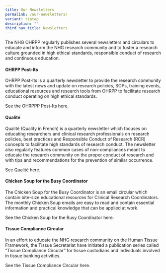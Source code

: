 ```yaml
---
title: Our Newsletters
permalink: /our-newsletters/
variant: tiptap
description: ""
third_nav_title: Newsletters
---
```

<p>The NHG OHRPP regularly publishes several newsletters and circulars to
educate and inform the NHG research community and to foster a research
culture grounded in high ethical standards, responsible conduct of research
and continuous education.</p>
<p></p>
<h4><strong>OHRPP Post-Its</strong></h4>
<p>OHRPP Post-Its is a quarterly newsletter to provide the research community
with the latest news and update on research policies, SOPs, training events,
educational resources and research tools from OHRPP to facilitate research
conduct operating on high ethical standards.</p>
<p>See the OHRPPP Post-Its here.</p>
<p></p>
<h4><strong>Qualité</strong></h4>
<p>Qualité (Quality in French) is a quarterly newsletter which focuses on
educating researchers and clinical research professionals on research policies,
best practices and Responsible Conduct of Research (RCR) concepts to facilitate
high standards of research conduct. The newsletter also regularly features
common cases of non-compliances meant to educate the research community
on the proper conduct of research and with tips and recommendations for
the prevention of similar occurrence.</p>
<p>See Qualité here.</p>
<p></p>
<h4><strong>Chicken Soup for the Busy Coordinator</strong></h4>
<p>The Chicken Soup for the Busy Coordinator is an email circular which contain
bite-size educational resources for Clinical Research Coordinators. The
monthly Chicken Soup emails are easy to read and contain essential information
and practical knowledge that can be applied at work.</p>
<p>See the Chicken Soup for the Busy Coordinator here.</p>
<p></p>
<h4><strong>Tissue Compliance Circular</strong></h4>
<p>In an effort to educate the NHG research community on the Human Tissue
Framework, the Tissue Secretariat have initiated a publication series called
“Tissue Compliance Circular” for tissue custodians and individuals involved
in tissue banking activities.</p>
<p>See the Tissue Compliance Circular here.</p>
<p></p>
<p></p>
